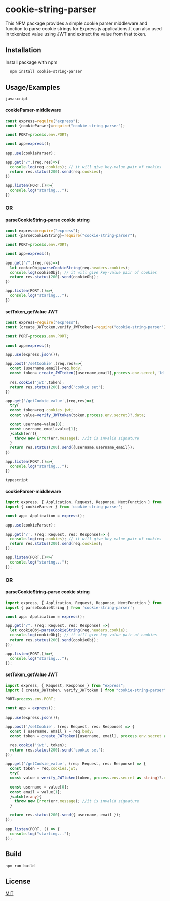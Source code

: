 
# cookie-string-parser
This NPM package provides a simple cookie parser middleware and function to parse cookie strings for Express.js applications.It can also used in tokenized value using JWT and extract the value from that token.

## Installation

Install package with npm

```bash
  npm install cookie-string-parser
```
## Usage/Examples
`javascript`
#### cookieParser-middleware
```javascript
const express=require("express");
const {cookieParser}=require("cookie-string-parser");

const PORT=process.env.PORT;

const app=express();

app.use(cookieParser);

app.get("/",(req,res)=>{
  console.log(req.cookies); // it will give key-value pair of cookies
  return res.status(200).send(req.cookies);
})

app.listen(PORT,()=>{
  console.log("staring...");
})
```
### OR
#### parseCookieString-parse cookie string

```javascript
const express=require("express");
const {parseCookieString}=require("cookie-string-parser");

const PORT=process.env.PORT;

const app=express();

app.get("/",(req,res)=>{
  let cookieObj=parseCookieString(req.headers.cookies);
  console.log(cookieObj); // it will give key-value pair of cookies
  return res.status(200).send(cookieObj);
})

app.listen(PORT,()=>{
  console.log("staring...");
})
```
#### setToken_getValue JWT
```javascript
const express=require("express");
const {create_JWTtoken,verify_JWTtoken}=require("cookie-string-parser");

const PORT=process.env.PORT;

const app=express();

app.use(express.json());

app.post('/setCookie',(req,res)=>{
  const {username,email}=req.body;
  const token= create_JWTtoken([username,email],process.env.secret,'1d');

  res.cookie('jwt',token);
  return res.status(200).send('cookie set');
})

app.get('/getCookie_value',(req,res)=>{
  try{
  const token=req.cookies.jwt;
  const value=verify_JWTtoken(token,process.env.secret)?.data;

  const username=value[0];
  const username_email=value[1];
  }catch(err){
    throw new Error(err.message); //it is invalid signature
  }
  return res.status(200).send({username,username_email});
})

app.listen(PORT,()=>{
  console.log("staring...");
})
```
`typescript`
#### cookieParser-middleware
```typescript
import express, { Application, Request, Response, NextFunction } from 'express';
import { cookieParser } from 'cookie-string-parser';

const app: Application = express();

app.use(cookieParser);

app.get('/', (req: Request, res: Response)=> {
  console.log(req.cookies); // it will give key-value pair of cookies
  return res.status(200).send(req.cookies);
});

app.listen(PORT,()=>{
  console.log("staring...");
});
```
### OR
#### parseCookieString-parse cookie string
```typescript
import express, { Application, Request, Response, NextFunction } from 'express';
import { parseCookieString } from 'cookie-string-parser';

const app: Application = express();

app.get("/", (req: Request, res: Response) =>{
  let cookieObj=parseCookieString(req.headers.cookie);
  console.log(cookieObj); // it will give key-value pair of cookies
  return res.status(200).send(cookieObj);
});

app.listen(PORT,()=>{
  console.log("staring...");
});
```

#### setToken_getValue JWT

```typescript
import express, { Request, Response } from "express";
import { create_JWTtoken, verify_JWTtoken } from "cookie-string-parser";

PORT=process.env.PORT;

const app = express();

app.use(express.json());

app.post('/setCookie', (req: Request, res: Response) => {
  const { username, email } = req.body;
  const token = create_JWTtoken([username, email], process.env.secret as string,'1d');

  res.cookie('jwt', token);
  return res.status(200).send('cookie set');
});

app.get('/getCookie_value', (req: Request, res: Response) => {
  const token = req.cookies.jwt;
  try{
  const value = verify_JWTtoken(token, process.env.secret as string)?.data;

  const username = value[0];
  const email = value[1];
  }catch(e:any){
    throw new Error(err.message); //it is invalid signature
  }

  return res.status(200).send({ username, email });
});

app.listen(PORT, () => {
  console.log("starting...");
});

```

## Build
`npm run build`
## License

[MIT](https://choosealicense.com/licenses/mit/)

